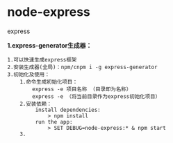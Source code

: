 # node-express
express

**1.express-generator生成器：**

    1.可以快速生成express框架
    2.安装生成器(全局)：npm/cnpm i -g express-generator
    3.初始化及使用：
        1.命令生成初始化项目：
            express -e 项目名称 （目录即为名称）
            express -e （将当前目录作为express初始化项目）
        2.安装依赖：
             install dependencies:
                 > npm install
             run the app:
                 > SET DEBUG=node-express:* & npm start
        3.